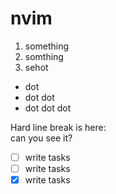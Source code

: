 # nvim

1. something
1. somthing
1. sehot

- dot
- dot dot
- dot dot dot

Hard line break is here:\
can you see it?

- [ ] write tasks
- [ ] write tasks
- [x] write tasks
